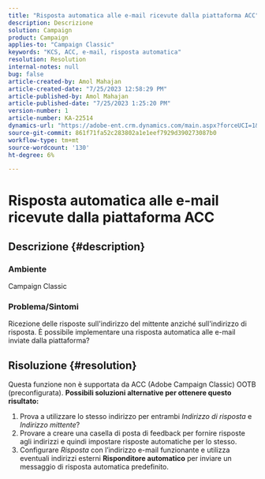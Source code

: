 ```yaml
---
title: "Risposta automatica alle e-mail ricevute dalla piattaforma ACC"
description: Descrizione
solution: Campaign
product: Campaign
applies-to: "Campaign Classic"
keywords: "KCS, ACC, e-mail, risposta automatica"
resolution: Resolution
internal-notes: null
bug: false
article-created-by: Amol Mahajan
article-created-date: "7/25/2023 12:58:29 PM"
article-published-by: Amol Mahajan
article-published-date: "7/25/2023 1:25:20 PM"
version-number: 1
article-number: KA-22514
dynamics-url: "https://adobe-ent.crm.dynamics.com/main.aspx?forceUCI=1&pagetype=entityrecord&etn=knowledgearticle&id=a9dc35ee-ea2a-ee11-bdf4-6045bd006c82"
source-git-commit: 861f71fa52c283802a1e1eef7929d390273087b0
workflow-type: tm+mt
source-wordcount: '130'
ht-degree: 6%

---
```


# Risposta automatica alle e-mail ricevute dalla piattaforma ACC

## Descrizione {#description}


### <b>Ambiente</b>

Campaign Classic



### <b>Problema/Sintomi</b>

Ricezione delle risposte sull&#39;indirizzo del mittente anziché sull&#39;indirizzo di risposta. È possibile implementare una risposta automatica alle e-mail inviate dalla piattaforma?


## Risoluzione {#resolution}


Questa funzione non è supportata da ACC (Adobe Campaign Classic) OOTB (preconfigurata).
<b>Possibili soluzioni alternative per ottenere questo risultato:</b>
1. Prova a utilizzare lo stesso indirizzo per entrambi *Indirizzo di risposta* e *Indirizzo mittente*?
2. Provare a creare una casella di posta di feedback per fornire risposte agli indirizzi e quindi impostare risposte automatiche per lo stesso.
3. Configurare *Risposta* con l’indirizzo e-mail funzionante e utilizza eventuali indirizzi esterni <b>Risponditore automatico</b> per inviare un messaggio di risposta automatica predefinito.

